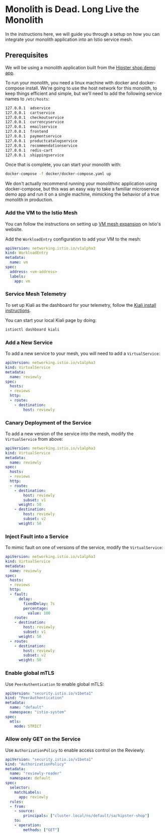 # Monolith is Dead. Long Live the Monolith

In the instructions here,  we will guide you through a setup on how you can integrate your monolith application into an Istio service mesh.

## Prerequisites

We will be using a monolith application built from the [Hipster shop demo app](https://github.com/GoogleCloudPlatform/microservices-demo).

To run your monolith, you need a linux machine with docker and docker-compose install.  We're going to use the host network for this monolith, to keep things efficient and simple, but we'll need to add the following service names to `/etc/hosts`:

```bash
127.0.0.1  adservice
127.0.0.1  cartservice
127.0.0.1  checkoutservice
127.0.0.1  currencyservice
127.0.0.1  emailservice
127.0.0.1  frontend
127.0.0.1  paymentservice
127.0.0.1  productcatalogservice
127.0.0.1  recommendationservice
127.0.0.1  redis-cart
127.0.0.1  shippingservice
```

Once that is complete, you can start your monolith with:

```bash
docker-compose -f docker/docker-compose.yaml up
```

We don't actually recommend running your monolithinc application using docker-compose, but this was an easy way to take a familiar microservice demo app and run it on a single machine, mimicking the behavior of a true monolith in production.

### Add the VM to the Istio Mesh

You can follow the instructions on setting up [VM mesh expansion](https://istio.io/latest/docs/setup/install/virtual-machine/) on Istio's website.

Add the `WorkloadEntry` configuration to add your VM to the mesh:

```yaml
apiVersion: networking.istio.io/v1alpha3
kind: WorkloadEntry
metadata:
  name: vm
spec:
  address: <vm-address>
  labels:
    app: vm
```

### Service Mesh Telemetry

To set up Kiali as the dashboard for your telemetry, follow the [Kiali install instructions](https://istio.io/latest/docs/tasks/observability/kiali/).

You can start your local Kiali page by doing:

```bash
istioctl dashboard kiali
```

### Add a New Service

To add a new service to your mesh, you will need to add a `VirtualService`:

```yaml
apiVersion: networking.istio.io/v1alpha3
kind: VirtualService
metadata:
  name: reviewly
spec:
  hosts:
  - reviews
  http:
  - route:
    - destination:
        host: reviewly
```

### Canary Deployment of the Service

To add a new version of the service into the mesh, modify the `VirtualService` from above:

```yaml
apiVersion: networking.istio.io/v1alpha3
kind: VirtualService
metadata:
  name: reviewly
spec:
  hosts:
  - reviews
  http:
  - route:
    - destination:
        host: reviewly
        subset: v1
      weight: 50
    - destination:
        host: reviewly
        subset: v2
      weight: 50
```

### Inject Fault into a Service

To mimic fault on one of versions of the service, modify the `VirtualService`:

```yaml
apiVersion: networking.istio.io/v1alpha3
kind: VirtualService
metadata:
  name: reviewly
spec:
  hosts:
  - reviews
  http:
  - fault:
      delay:
        fixedDelay: 7s
        percentage:
          value: 100
    route:
    - destination:
        host: reviewly
        subset: v1
      weight: 50
  - route:
    - destination:
        host: reviewly
        subset: v2
      weight: 50
```

### Enable global mTLS

Use `PeerAuthentication` to enable global mTLS:

```yaml
apiVersion: "security.istio.io/v1beta1"
kind: "PeerAuthentication"
metadata:
  name: "default"
  namespace: "istio-system"
spec:
  mtls:
    mode: STRICT
```

### Allow only GET on the Service

Use `AuthorizationPolicy` to enable access control on the Reviewly:

```yaml
apiVersion: "security.istio.io/v1beta1"
kind: "AuthorizationPolicy"
metadata:
  name: "reviewly-reader"
  namespace: default
spec:
  selector:
    matchLabels:
      app: reviewly
  rules:
  - from:
    - source:
        principals: ["cluster.local/ns/default/sa/hipster-shop"]
    to:
    - operation:
        methods: ["GET"]
```
